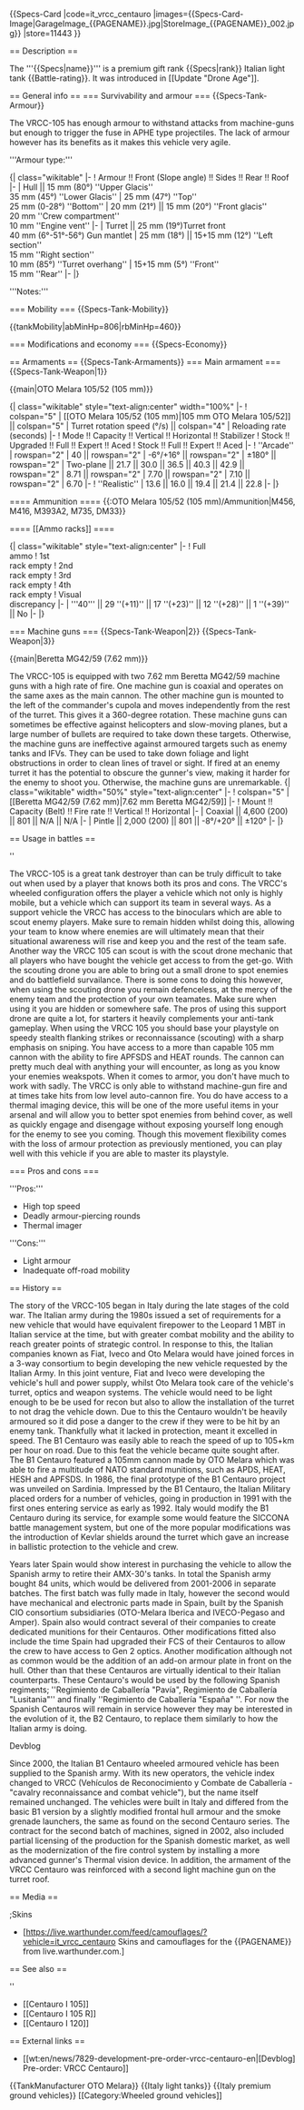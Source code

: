 {{Specs-Card
|code=it_vrcc_centauro
|images={{Specs-Card-Image|GarageImage_{{PAGENAME}}.jpg|StoreImage_{{PAGENAME}}_002.jpg}}
|store=11443
}}

== Description ==
<!-- ''In the description, the first part should be about the history of the creation and combat usage of the vehicle, as well as its key features. In the second part, tell the reader about the ground vehicle in the game. Insert a screenshot of the vehicle, so that if the novice player does not remember the vehicle by name, he will immediately understand what kind of vehicle the article is talking about.'' -->
The '''{{Specs|name}}''' is a premium gift rank {{Specs|rank}} Italian light tank {{Battle-rating}}. It was introduced in [[Update "Drone Age"]].

== General info ==
=== Survivability and armour ===
{{Specs-Tank-Armour}}
<!-- ''Describe armour protection. Note the most well protected and key weak areas. Appreciate the layout of modules as well as the number and location of crew members. Is the level of armour protection sufficient, is the placement of modules helpful for survival in combat? If necessary use a visual template to indicate the most secure and weak zones of the armour.'' -->

The VRCC-105 has enough armour to withstand attacks from machine-guns but enough to trigger the fuse in APHE type projectiles. The lack of armour however has its benefits as it makes this vehicle very agile.

'''Armour type:''' <!-- The types of armour present on the vehicle and their general locations -->
<!-- Example: * Rolled homogeneous armour (Front, Side, Rear, Hull roof)
* Cast homogeneous armour (Turret, Transmission area) -->

{| class="wikitable"
|-
! Armour !! Front (Slope angle) !! Sides !! Rear !! Roof
|-
| Hull || 15 mm (80°) ''Upper Glacis'' <br> 35 mm (45°) ''Lower Glacis''
| 25 mm (47°) ''Top'' <br> 25 mm (0-28°) ''Bottom''
| 20 mm (21°) || 15 mm (20°) ''Front glacis'' <br> 20 mm ''Crew compartment'' <br> 10 mm ''Engine vent''
|-
| Turret || 25 mm (19°)Turret front <br> 40 mm (6°-51°-56°) Gun mantlet
| 25 mm (18°) || 15+15 mm (12°) ''Left section'' <br> 15 mm ''Right section'' <br> 10 mm (85°) ''Turret overhang''
| 15+15 mm (5°) ''Front'' <br> 15 mm ''Rear''
|-
|}

'''Notes:''' <!-- Any additional notes which the user needs to be aware of -->
<!-- Example: * Suspension wheels are 20 mm thick, tracks are 30 mm thick, and torsion bars are 60 mm thick. -->

=== Mobility ===
{{Specs-Tank-Mobility}}
<!-- ''Write about the mobility of the ground vehicle. Estimate the specific power and manoeuvrability, as well as the maximum speed forwards and backwards.'' -->

{{tankMobility|abMinHp=806|rbMinHp=460}}

=== Modifications and economy ===
{{Specs-Economy}}

== Armaments ==
{{Specs-Tank-Armaments}}
=== Main armament ===
{{Specs-Tank-Weapon|1}}
<!-- ''Give the reader information about the characteristics of the main gun. Assess its effectiveness in a battle based on the reloading speed, ballistics and the power of shells. Do not forget about the flexibility of the fire, that is how quickly the cannon can be aimed at the target, open fire on it and aim at another enemy. Add a link to the main article on the gun: <code><nowiki>{{main|Name of the weapon}}</nowiki></code>. Describe in general terms the ammunition available for the main gun. Give advice on how to use them and how to fill the ammunition storage.'' -->
{{main|OTO Melara 105/52 (105 mm)}}

{| class="wikitable" style="text-align:center" width="100%"
|-
! colspan="5" | [[OTO Melara 105/52 (105 mm)|105 mm OTO Melara 105/52]] || colspan="5" | Turret rotation speed (°/s) || colspan="4" | Reloading rate (seconds)
|-
! Mode !! Capacity !! Vertical !! Horizontal !! Stabilizer
! Stock !! Upgraded !! Full !! Expert !! Aced
! Stock !! Full !! Expert !! Aced
|-
! ''Arcade''
| rowspan="2" | 40 || rowspan="2" | -6°/+16° || rowspan="2" | ±180° || rowspan="2" | Two-plane || 21.7 || 30.0 || 36.5 || 40.3 || 42.9 || rowspan="2" | 8.71 || rowspan="2" | 7.70 || rowspan="2" | 7.10 || rowspan="2" | 6.70
|-
! ''Realistic''
| 13.6 || 16.0 || 19.4 || 21.4 || 22.8
|-
|}

==== Ammunition ====
{{:OTO Melara 105/52 (105 mm)/Ammunition|M456, M416, M393A2, M735, DM33}}

==== [[Ammo racks]] ====
<!-- [[File:Ammoracks_{{PAGENAME}}.png|right|thumb|x250px|[[Ammo racks]] of the {{PAGENAME}}]] -->
<!-- '''Last updated:''' -->
{| class="wikitable" style="text-align:center"
|-
! Full<br>ammo
! 1st<br>rack empty
! 2nd<br>rack empty
! 3rd<br>rack empty
! 4th<br>rack empty
! Visual<br>discrepancy
|-
| '''40''' || 29&nbsp;''(+11)'' || 17&nbsp;''(+23)'' || 12&nbsp;''(+28)'' || 1&nbsp;''(+39)'' || No
|-
|}

=== Machine guns ===
{{Specs-Tank-Weapon|2}}
{{Specs-Tank-Weapon|3}}
<!-- ''Offensive and anti-aircraft machine guns not only allow you to fight some aircraft but also are effective against lightly armoured vehicles. Evaluate machine guns and give recommendations on its use.'' -->
{{main|Beretta MG42/59 (7.62 mm)}}

The VRCC-105 is equipped with two 7.62 mm Beretta MG42/59 machine guns with a high rate of fire. One machine gun is coaxial and operates on the same axes as the main cannon. The other machine gun is mounted to the left of the commander's cupola and moves independently from the rest of the turret. This gives it a 360-degree rotation. These machine guns can sometimes be effective against helicopters and slow-moving planes, but a large number of bullets are required to take down these targets. Otherwise, the machine guns are ineffective against armoured targets such as enemy tanks and IFVs. They can be used to take down foliage and light obstructions in order to clean lines of travel or sight. If fired at an enemy turret it has the potential to obscure the gunner's view, making it harder for the enemy to shoot you. Otherwise, the machine guns are unremarkable.
{| class="wikitable" width="50%" style="text-align:center"
|-
! colspan="5" |[[Beretta MG42/59 (7.62 mm)|7.62 mm Beretta MG42/59]]
|-
! Mount !! Capacity (Belt) !! Fire rate !! Vertical !! Horizontal
|-
| Coaxial || 4,600 (200) || 801 || N/A || N/A
|-
| Pintle || 2,000 (200) || 801 || -8°/+20° || ±120°
|-
|}

== Usage in battles ==
<!-- ''Describe the tactics of playing in the vehicle, the features of using vehicles in the team and advice on tactics. Refrain from creating a "guide" - do not impose a single point of view but instead give the reader food for thought. Describe the most dangerous enemies and give recommendations on fighting them. If necessary, note the specifics of the game in different modes (AB, RB, SB).'' -->
<!--''Describe the tactics of playing in the vehicle, the features of using vehicles in the team and advice on tactics. Refrain from creating a "guide" - do not impose a single point of view but instead give the reader food for thought. Describe the most dangerous enemies and give recommendations on fighting them. If necessary, note the specifics of the game in different modes (AB, RB, SB).-->''

The VRCC-105 is a great tank destroyer than can be truly difficult to take out when used by a player that knows both its pros and cons. The VRCC's wheeled configuration offers the player a vehicle which not only is highly mobile, but a vehicle which can support its team in several ways. As a support vehicle the VRCC has access to the binoculars which are able to scout enemy players. Make sure to remain hidden whilst doing this, allowing your team to know where enemies are will ultimately mean that their situational awareness will rise and keep you and the rest of the team safe. Another way the VRCC 105 can scout is with the scout drone mechanic that all players who have bought the vehicle get access to from the get-go. With the scouting drone you are able to bring out a small drone to spot enemies and do battlefield survailance. There is some cons to doing this however, when using the scouting drone you remain defenceless, at the mercy of the enemy team and the protection of your own teamates. Make sure when using it you are hidden or somewhere safe. The pros of using this support drone are quite a lot, for starters it heavily complements your anti-tank gameplay. When using the VRCC 105 you should base your playstyle on speedy stealth flanking strikes or reconnaissance (scouting) with a sharp emphasis on sniping. You have access to a more than capable 105 mm cannon with the ability to fire APFSDS and HEAT rounds. The cannon can pretty much deal with anything your will encounter, as long as you know your enemies weakspots. When it comes to armor, you don't have much to work with sadly. The VRCC is only able to withstand machine-gun fire and at times take hits from low level auto-cannon fire. You do have access to a thermal imaging device, this will be one of the more useful items in your arsenal and will allow you to better spot enemies from behind cover, as well as quickly engage and disengage without exposing yourself long enough for the enemy to see you coming. Though this movement flexibility comes with the loss of armour protection as previously mentioned, you can play well with this vehicle if you are able to master its playstyle.

=== Pros and cons ===
<!-- ''Summarise and briefly evaluate the vehicle in terms of its characteristics and combat effectiveness. Mark its pros and cons in a bulleted list. Try not to use more than 6 points for each of the characteristics. Avoid using categorical definitions such as "bad", "good" and the like - use substitutions with softer forms such as "inadequate" and "effective".'' -->

'''Pros:'''

* High top speed
* Deadly armour-piercing rounds
* Thermal imager

'''Cons:'''

* Light armour
* Inadequate off-road mobility

== History ==
<!-- ''Describe the history of the creation and combat usage of the vehicle in more detail than in the introduction. If the historical reference turns out to be too long, take it to a separate article, taking a link to the article about the vehicle and adding a block "/History" (example: <nowiki>https://wiki.warthunder.com/(Vehicle-name)/History</nowiki>) and add a link to it here using the <code>main</code> template. Be sure to reference text and sources by using <code><nowiki><ref></ref></nowiki></code>, as well as adding them at the end of the article with <code><nowiki><references /></nowiki></code>. This section may also include the vehicle's dev blog entry (if applicable) and the in-game encyclopedia description (under <code><nowiki>=== In-game description ===</nowiki></code>, also if applicable).'' -->

The story of the VRCC-105 began in Italy during the late stages of the cold war. The Italian army during the 1980s issued a set of requirements for a new vehicle that would have equivalent firepower to the Leopard 1 MBT in Italian service at the time, but with greater combat mobility and the ability to reach greater points of strategic control. In response to this, the Italian companies known as Fiat, Iveco and Oto Melara would have joined forces in a 3-way consortium to begin developing the new vehicle requested by the Italian Army. In this joint venture, Fiat and Iveco were developing the vehicle's hull and power supply, whilst Oto Melara took care of the vehicle's turret, optics and weapon systems. The vehicle would need to be light enough to be be used for recon but also to allow the installation of the turret to not drag the vehicle down. Due to this the Centauro wouldn't be heavily armoured so it did pose a danger to the crew if they were to be hit by an enemy tank. Thankfully what it lacked in protection, meant it excelled in speed. The B1 Centauro was easily able to reach the speed of up to 105+km per hour on road. Due to this feat the vehicle became quite sought after. The B1 Centauro featured a 105mm cannon made by OTO Melara which was able to fire a multitude of NATO standard munitions, such as APDS, HEAT, HESH and APFSDS. In 1986, the final prototype of the B1 Centauro project was unveiled on Sardinia. Impressed by the B1 Centauro, the Italian Military placed orders for a number of vehicles, going in production in 1991 with the first ones entering service as early as 1992. Italy would modify the B1 Centauro during its service, for example some would feature the SICCONA battle management system, but one of the more popular modifications was the introduction of Kevlar shields around the turret which gave an increase in ballistic protection to the vehicle and crew.

Years later Spain would show interest in purchasing the vehicle to allow the Spanish army to retire their AMX-30's tanks. In total the Spanish army bought 84 units, which would be delivered from 2001-2006 in separate batches. The first batch was fully made in Italy, however the second would have mechanical and electronic parts made in Spain, built by the Spanish CIO consortium subsidiaries (OTO-Melara Iberica and IVECO-Pegaso and Amper). Spain also would contract several of their companies to create dedicated munitions for their Centauros. Other modifications fitted also include the time Spain had upgraded their FCS of their Centauros to allow the crew to have access to Gen 2 optics. Another modification although not as common would be the addition of an add-on armour plate in front on the hull. Other than that these Centauros are virtually identical to their Italian counterparts. These Centauro's would be used by the following Spanish regiments; ''Regimiento de Caballería "Pavía", Regimiento de Caballería "Lusitania"'' and finally ''Regimiento de Caballería "España" ''. For now the Spanish Centauros will remain in service however they may be interested in the evolution of it, the B2 Centauro,  to replace them similarly to how the Italian army is doing.

Devblog

Since 2000, the Italian B1 Centauro wheeled armoured vehicle has been supplied to the Spanish army. With its new operators, the vehicle index changed to VRCC (Vehículos de Reconocimiento y Combate de Caballería - "cavalry reconnaissance and combat vehicle"), but the name itself remained unchanged. The vehicles were built in Italy and differed from the basic B1 version by a slightly modified frontal hull armour and the smoke grenade launchers, the same as found on the second Centauro series. The contract for the second batch of machines, signed in 2002, also included partial licensing of the production for the Spanish domestic market, as well as the modernization of the fire control system by installing a more advanced gunner's Thermal vision device. In addition, the armament of the VRCC Centauro was reinforced with a second light machine gun on the turret roof.

== Media ==
<!-- ''Excellent additions to the article would be video guides, screenshots from the game, and photos.'' -->

;Skins
* [https://live.warthunder.com/feed/camouflages/?vehicle=it_vrcc_centauro Skins and camouflages for the {{PAGENAME}} from live.warthunder.com.]

== See also ==
<!-- ''Links to the articles on the War Thunder Wiki that you think will be useful for the reader, for example:''
* ''reference to the series of the vehicles;''
* ''links to approximate analogues of other nations and research trees.'' -->
<!--''Links to the articles on the War Thunder Wiki that you think will be useful for the reader, for example:-->''

* [[Centauro I 105]]
* [[Centauro I 105 R]]
* [[Centauro I 120]]

== External links ==
<!-- ''Paste links to sources and external resources, such as:''
* ''topic on the official game forum;''
* ''other literature.'' -->

* [[wt:en/news/7829-development-pre-order-vrcc-centauro-en|[Devblog] Pre-order: VRCC Centauro]]

{{TankManufacturer OTO Melara}}
{{Italy light tanks}}
{{Italy premium ground vehicles}}
[[Category:Wheeled ground vehicles]]
